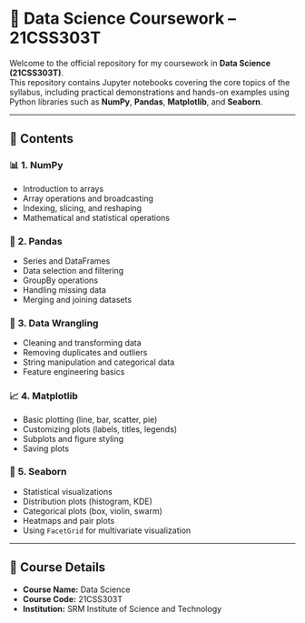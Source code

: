 # 📘 Data Science Coursework – 21CSS303T

Welcome to the official repository for my coursework in **Data Science (21CSS303T)**.  
This repository contains Jupyter notebooks covering the core topics of the syllabus, including practical demonstrations and hands-on examples using Python libraries such as **NumPy**, **Pandas**, **Matplotlib**, and **Seaborn**.

---

## 📂 Contents

### 📊 **1. NumPy**
- Introduction to arrays
- Array operations and broadcasting
- Indexing, slicing, and reshaping
- Mathematical and statistical operations

### 🐼 **2. Pandas**
- Series and DataFrames
- Data selection and filtering
- GroupBy operations
- Handling missing data
- Merging and joining datasets

### 🔄 **3. Data Wrangling**
- Cleaning and transforming data
- Removing duplicates and outliers
- String manipulation and categorical data
- Feature engineering basics

### 📈 **4. Matplotlib**
- Basic plotting (line, bar, scatter, pie)
- Customizing plots (labels, titles, legends)
- Subplots and figure styling
- Saving plots

### 🐳 **5. Seaborn**
- Statistical visualizations
- Distribution plots (histogram, KDE)
- Categorical plots (box, violin, swarm)
- Heatmaps and pair plots
- Using `FacetGrid` for multivariate visualization

---

## 📌 Course Details

- **Course Name:** Data Science  
- **Course Code:** 21CSS303T  
- **Institution:** SRM Institute of Science and Technology  
